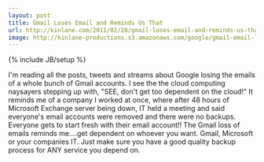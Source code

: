 ```yaml
---
layout: post
title: Gmail Loses Email and Reminds Us That 
url: http://kinlane.com/2011/02/28/gmail-loses-email-and-reminds-us-that/
image: http://kinlane-productions.s3.amazonaws.com/google/gmail-email-logo-envelope.plng.png
---
```

{% include JB/setup %}
<p>
     I'm reading all the posts, tweets and streams about Google losing the emails of a whole bunch of Gmail accounts. I see the the cloud computing naysayers stepping up with, "SEE, don't get too dependent on the cloud!" It reminds me of a company I worked at once, where after 48 hours of Microsoft Exchange server being down, IT held a meeting and said everyone's email accounts were removed and there were no backups. Everyone gets to start fresh with their email account!! The Gmail loss of emails reminds me....get dependent on whoever you want. Gmail, Microsoft or your companies IT. Just make sure you have a good quality backup process for ANY service you depend on.
</p>